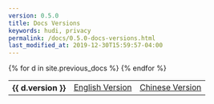 ```yaml
---
version: 0.5.0
title: Docs Versions
keywords: hudi, privacy
permalink: /docs/0.5.0-docs-versions.html
last_modified_at: 2019-12-30T15:59:57-04:00
---
```


<table>
    <tbody>
      {% for d in site.previous_docs %}
        <tr>
            <th>{{ d.version }}</th>
            <td><a href="{{ d.en }}">English Version</a></td>
            <td><a href="{{ d.cn }}">Chinese Version</a></td>
        </tr>
      {% endfor %}
    </tbody>
</table>
